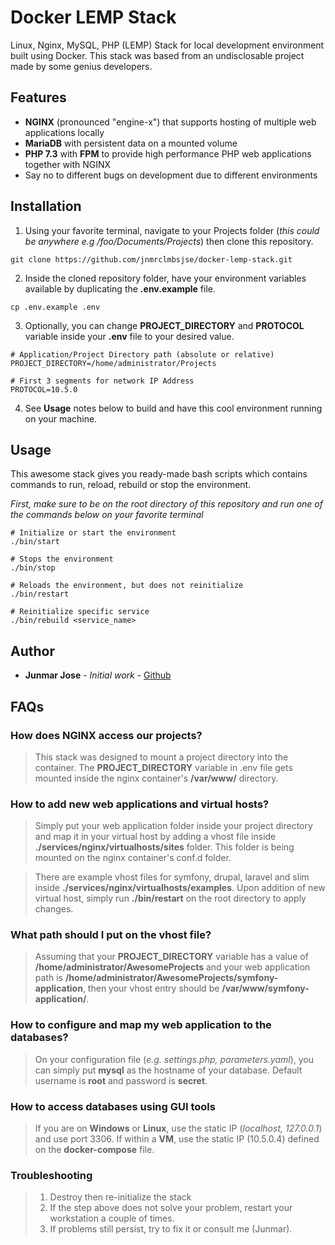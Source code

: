 # Docker LEMP Stack

Linux, Nginx, MySQL, PHP (LEMP) Stack for local development environment built using Docker. This stack was based from an undisclosable project made by some genius developers.

## Features

* **NGINX** (pronounced "engine-x") that supports hosting of multiple web applications locally
* **MariaDB** with persistent data on a mounted volume
* **PHP 7.3** with **FPM** to provide high performance PHP web applications together with NGINX
* Say no to different bugs on development due to different environments

## Installation

1. Using your favorite terminal, navigate to your Projects folder (*this could be anywhere e.g /foo/Documents/Projects*) then clone this repository.
```
git clone https://github.com/jnmrclmbsjse/docker-lemp-stack.git
```
2. Inside the cloned repository folder, have your environment variables available by duplicating the **.env.example** file.
```
cp .env.example .env
```
3. Optionally, you can change **PROJECT_DIRECTORY** and **PROTOCOL** variable inside your **.env** file to your desired value.
```
# Application/Project Directory path (absolute or relative)
PROJECT_DIRECTORY=/home/administrator/Projects

# First 3 segments for network IP Address
PROTOCOL=10.5.0
```
4. See **Usage** notes below to build and have this cool environment running on your machine.

## Usage
This awesome stack gives you ready-made bash scripts which contains commands to run, reload, rebuild or stop the environment.

*First, make sure to be on the root directory of this repository and run one of the commands below on your favorite terminal*

```
# Initialize or start the environment
./bin/start

# Stops the environment
./bin/stop

# Reloads the environment, but does not reinitialize
./bin/restart

# Reinitialize specific service
./bin/rebuild <service_name>

``` 
## Author
* **Junmar Jose** - *Initial work* - [Github](https://github.com/jnmrclmbsjse)

## FAQs
### How does NGINX access our projects?
> This stack was designed to mount a project directory into the container. The **PROJECT_DIRECTORY** variable in .env file gets mounted inside the nginx container's **/var/www/** directory.
### How to add new web applications and virtual hosts?
> Simply put your web application folder inside your project directory and map it in your virtual host by adding a vhost file inside **./services/nginx/virtualhosts/sites** folder. This folder is being mounted on the nginx container's conf.d folder.

> There are example vhost files for symfony, drupal, laravel and slim inside **./services/nginx/virtualhosts/examples**. Upon addition of new virtual host, simply run **./bin/restart** on the root directory to apply changes.
### What path should I put on the vhost file?
> Assuming that your **PROJECT_DIRECTORY** variable has a value of **/home/administrator/AwesomeProjects** and your web application path is **/home/administrator/AwesomeProjects/symfony-application**, then your vhost entry should be **/var/www/symfony-application/**.
### How to configure and map my web application to the databases?
> On your configuration file (*e.g. settings.php, parameters.yaml*), you can simply put **mysql** as the hostname of your database. Default username is **root** and password is **secret**.
### How to access databases using GUI tools
> If you are on **Windows** or **Linux**, use the static IP (*localhost, 127.0.0.1*) and use port 3306. If within a **VM**, use the static IP (10.5.0.4) defined on the **docker-compose** file.
### Troubleshooting
> 1. Destroy then re-initialize the stack
> 2. If the step above does not solve your problem, restart your workstation a couple of times.
> 3. If problems still persist, try to fix it or consult me (Junmar).
